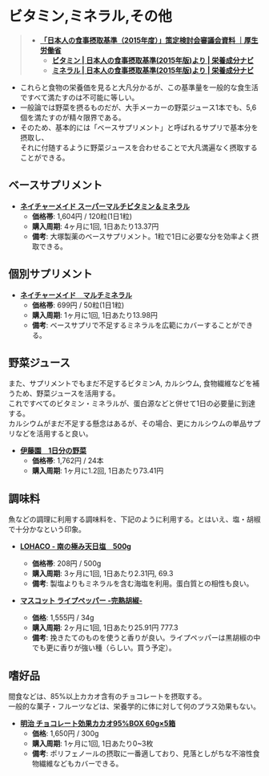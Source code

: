 ビタミン,ミネラル,その他
=========

> - [**「日本人の食事摂取基準（2015年度）」策定検討会審議会資料 ｜厚生労働省**](http://www.mhlw.go.jp/stf/shingi/0000041824.html)
>   - [**ビタミン | 日本人の食事摂取基準(2015年版)より | 栄養成分ナビ**](http://www.glico.co.jp/navi/e07-2.html)
>   - [**ミネラル | 日本人の食事摂取基準(2015年版)より | 栄養成分ナビ**](http://www.glico.co.jp/navi/e07-3.html)

- これらと食物の栄養価を見ると大凡分かるが、この基準量を一般的な食生活ですべて満たすのは不可能に等しい。
- 一般論では野菜を摂るものだが、大手メーカーの野菜ジュース1本でも、5,6個を満たすのが精々限界である。
- そのため、基本的には「ベースサプリメント」と呼ばれるサプリで基本分を摂取し、  
それに付随するように野菜ジュースを合わせることで大凡満遍なく摂取することができる。

ベースサプリメント
----
- [**ネイチャーメイド スーパーマルチビタミン＆ミネラル**](https://lohaco.jp/product/8125342/)
  - **価格帯**: 1,604円 / 120粒(1日1粒)
  - **購入周期**: 4ヶ月に1回, 1日あたり13.37円
  - **備考**: 大塚製薬のベースサプリメント。1粒で1日に必要な分を効率よく摂取できる。

個別サプリメント
----

- [**ネイチャーメイド　マルチミネラル**](https://lohaco.jp/product/8125119/)
  - **価格帯**: 699円 / 50粒(1日1粒)
  - **購入周期**: 1ヶ月に1回, 1日あたり13.98円
  - **備考**: ベースサプリで不足するミネラルを広範にカバーすることができる。

野菜ジュース
----

また、サプリメントでもまだ不足するビタミンA, カルシウム, 食物繊維などを補うため、野菜ジュースを活用する。  
これですべてのビタミン・ミネラルが、蛋白源などと併せて1日の必要量に到達する。  
カルシウムがまだ不足する懸念はあるが、その場合、更にカルシウムの単品サプリなどを活用すると良い。

- [**伊藤園　1日分の野菜**](https://lohaco.jp/product/9732522/)
  - **価格帯**: 1,762円 / 24本
  - **購入周期**: 1ヶ月に1.2回, 1日あたり73.41円


調味料
----

魚などの調理に利用する調味料を、下記のように利用する。とはいえ、塩・胡椒で十分かなという印象。

- [**LOHACO - 南の極み天日塩　500g**](https://lohaco.jp/product/1409218/)
  - **価格帯**: 208円 / 500g
  - **購入周期**: 3ヶ月に1回, 1日あたり2.31円, 69.3
  - **備考**: 製塩よりもミネラルを含む海塩を利用。蛋白質との相性も良い。

- [**マスコット ライプペッパー -完熟胡椒-**](https://www.amazon.co.jp/dp/B0095QXP7A)
  - **価格**: 1,555円 / 34g
  - **購入周期**: 2ヶ月に1回, 1日あたり25.91円 777.3
  - **備考**: 挽きたてのものを使うと香りが良い。ライプペッパーは黒胡椒の中でも更に香りが強い種（らしい。買う予定）。


嗜好品
----

間食などは、85%以上カカオ含有のチョコレートを摂取する。  
一般的な菓子・フルーツなどは、栄養学的に体に対して何のプラス効果もない。

- [**明治 チョコレート効果カカオ95%BOX 60g×5箱**](https://www.amazon.co.jp/dp/B00XXP3SF8/)
  - **価格**: 1,650円 / 300g
  - **購入周期**: 1ヶ月に1回, 1日あたり0~3枚
  - **備考**: ポリフェノールの摂取に一番適しており、見落としがちな不溶性食物繊維などもカバーできる。
